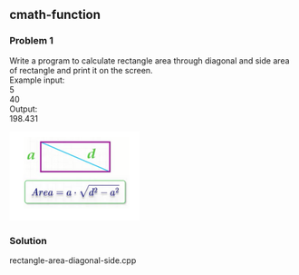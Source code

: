 ## cmath-function

<h3>Problem 1</h3>
<p>
 Write a program to calculate rectangle area through diagonal and side area of
rectangle and print it on the screen.
<br>Example input:
<br>5
<br>40
<br>Output:
<br>198.431

</p>
<img src = "problem1.PNG" alt = "problem 1">

<h3>Solution</h3>
<p>rectangle-area-diagonal-side.cpp</p>
